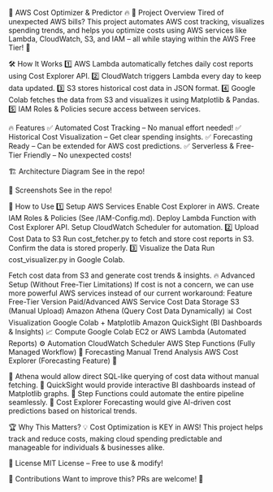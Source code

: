 🚀 AWS Cost Optimizer & Predictor 🔥
📌 Project Overview
Tired of unexpected AWS bills? This project automates AWS cost tracking, visualizes spending trends, and helps you optimize costs using AWS services like Lambda, CloudWatch, S3, and IAM – all while staying within the AWS Free Tier! 🎯

🛠️ How It Works
1️⃣ AWS Lambda automatically fetches daily cost reports using Cost Explorer API.
2️⃣ CloudWatch triggers Lambda every day to keep data updated.
3️⃣ S3 stores historical cost data in JSON format.
4️⃣ Google Colab fetches the data from S3 and visualizes it using Matplotlib & Pandas.
5️⃣ IAM Roles & Policies secure access between services.

🔥 Features
✅ Automated Cost Tracking – No manual effort needed!
✅ Historical Cost Visualization – Get clear spending insights.
✅ Forecasting Ready – Can be extended for AWS cost predictions.
✅ Serverless & Free-Tier Friendly – No unexpected costs!

🏗️ Architecture Diagram
See in the repo!

📸 Screenshots
See in the repo!

🚀 How to Use
1️⃣ Setup AWS Services
Enable Cost Explorer in AWS.
Create IAM Roles & Policies (See /IAM-Config.md).
Deploy Lambda Function with Cost Explorer API.
Setup CloudWatch Scheduler for automation.
2️⃣ Upload Cost Data to S3
Run cost_fetcher.py to fetch and store cost reports in S3.
Confirm the data is stored properly.
3️⃣ Visualize the Data
Run cost_visualizer.py in Google Colab.

Fetch cost data from S3 and generate cost trends & insights.
🔥 Advanced Setup (Without Free-Tier Limitations)
If cost is not a concern, we can use more powerful AWS services instead of our current workaround:
Feature	Free-Tier Version	Paid/Advanced AWS Service
Cost Data Storage	S3 (Manual Upload)	Amazon Athena (Query Cost Data Dynamically) 📊
Cost Visualization	Google Colab + Matplotlib	Amazon QuickSight (BI Dashboards & Insights) 📈
Compute	Google Colab	EC2 or AWS Lambda (Automated Reports) ⚙️
Automation	CloudWatch Scheduler	AWS Step Functions (Fully Managed Workflow) 🔄
Forecasting	Manual Trend Analysis	AWS Cost Explorer (Forecasting Feature) 🔮

🔹 Athena would allow direct SQL-like querying of cost data without manual fetching.
🔹 QuickSight would provide interactive BI dashboards instead of Matplotlib graphs.
🔹 Step Functions could automate the entire pipeline seamlessly.
🔹 Cost Explorer Forecasting would give AI-driven cost predictions based on historical trends.

🏆 Why This Matters?
💡 Cost Optimization is KEY in AWS! This project helps track and reduce costs, making cloud spending predictable and manageable for individuals & businesses alike.

📜 License
MIT License – Free to use & modify!

🤝 Contributions
Want to improve this? PRs are welcome! 🙌
